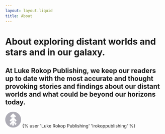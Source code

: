 ```yaml
---
layout: layout.liquid
title: About
---
```


# About **exploring distant worlds and stars and in our galaxy.**
## At Luke Rokop Publishing, we keep our readers up to date with the most accurate and thought provoking stories and findings about our distant worlds and what could be beyond our horizons today.
<img class="about" alt="pine" src="/images/pine.png" width="50" />
{% user 'Luke Rokop Publishing' 'lrokoppublishing' %}